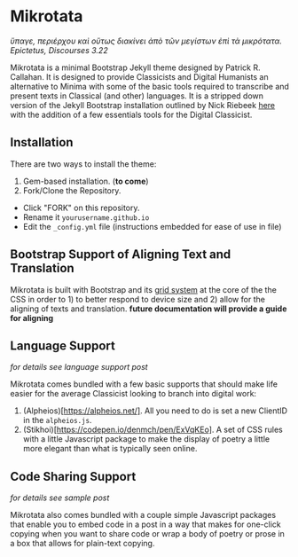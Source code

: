 # Mikrotata

_ὕπαγε, περιέρχου καὶ οὕτως διακίνει ἀπὸ τῶν μεγίστων ἐπὶ τὰ μικρότατα._
*Epictetus, Discourses 3.22*

Mikrotata is a minimal Bootstrap Jekyll theme designed by Patrick R. Callahan. It is designed to provide Classicists and Digital Humanists an alternative to Minima with some of the basic tools required to transcribe and present texts in Classical (and other) languages. It is a stripped down version of the Jekyll Bootstrap installation outlined by Nick Riebeek [here](https://experimentingwithcode.com/) with the addition of a few essentials tools for the Digital Classicist.

## Installation

There are two ways to install the theme:

1. Gem-based installation. (**to come**)
2. Fork/Clone the Repository.

 - Click "FORK" on this repository.
 - Rename it `yourusername.github.io`
 - Edit the `_config.yml` file (instructions embedded for ease of use in file)

## Bootstrap Support of Aligning Text and Translation

Mikrotata is built with Bootstrap and its [grid system](https://getbootstrap.com/docs/4.5/layout/grid/) at the core of the the CSS in order to 1) to better respond to device size and 2) allow for the aligning of texts and translation. **future documentation will provide a guide for aligning**

## Language Support

_for details see language support post_

Mikrotata comes bundled with a few basic supports that should make life easier for the average Classicist looking to branch into digital work:

1. (Alpheios)[https://alpheios.net/]. All you need to do is set a new ClientID in the `alpheios.js`.
2. (Stikhoi)[https://codepen.io/denmch/pen/ExVqKEo]. A set of CSS rules with a little Javascript package to make the display of poetry a little more elegant than what is typically seen online.

## Code Sharing Support

_for details see sample post_

Mikrotata also comes bundled with a couple simple Javascript packages that enable you to embed code in a post in a way that makes for one-click copying when you want to share code or wrap a body of poetry or prose in a box that allows for plain-text copying.
